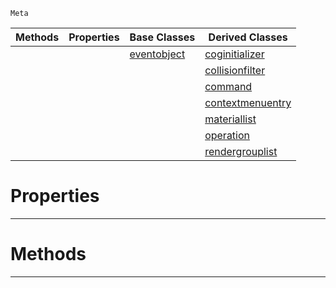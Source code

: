 `Meta`

|Methods|Properties|Base Classes|Derived Classes|
|---|---|---|---|
| | |[eventobject](eventobject.md)|[coginitializer](coginitializer.md)|
| | | |[collisionfilter](collisionfilter.md)|
| | | |[command](command.md)|
| | | |[contextmenuentry](contextmenuentry.md)|
| | | |[materiallist](materiallist.md)|
| | | |[operation](operation.md)|
| | | |[rendergrouplist](rendergrouplist.md)|


 #  Properties


---  
 #  Methods


---  
 

 